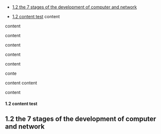 
* [1.2 the 7 stages of the development of computer and network](#1.2-the-7-stages-of-the-development-of-computer-and-network)

* [1.2 content test](#1\\.2-content-test)
content


content

content

content

content


content

conte

content
content

content

#### 1.2 content test





## 1.2 the 7 stages of the development of computer and network
